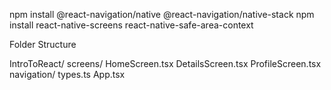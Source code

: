 npm install @react-navigation/native @react-navigation/native-stack
npm install react-native-screens react-native-safe-area-context


Folder Structure

IntroToReact/
    screens/
      HomeScreen.tsx
      DetailsScreen.tsx
      ProfileScreen.tsx
    navigation/
      types.ts
  App.tsx
